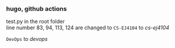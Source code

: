 ### hugo, github actions

test.py in the root folder  
line number 83, 94, 113, 124 are changed to 
``CS-EJ4104`` to _cs-ej4104_  
  
``DevOps`` to _devops_  


